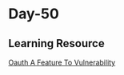 # Day-50 

## Learning Resource 

[Oauth A Feature To Vulnerability](https://securityboat.in/oauth-a-feature-to-vulnerability/)
